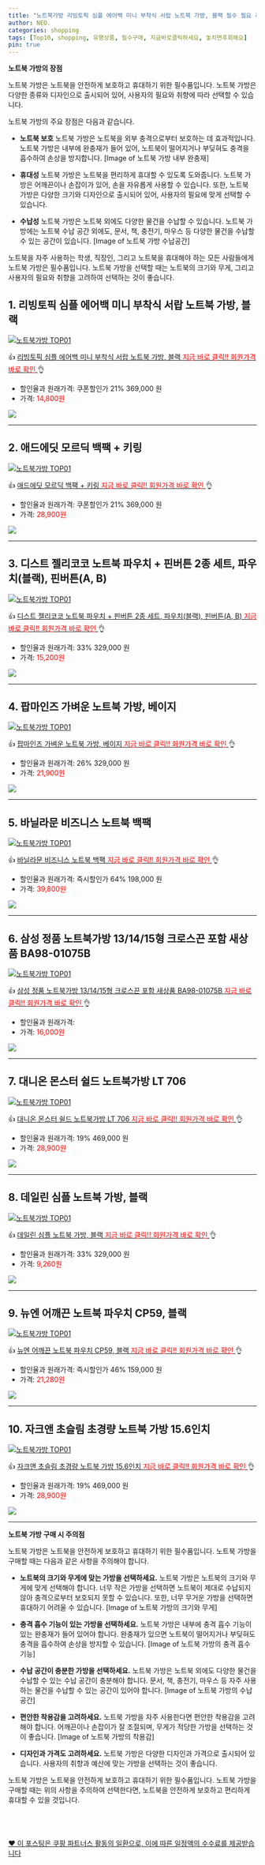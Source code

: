 ```yaml
---
title: "노트북가방 리빙토픽 심플 에어백 미니 부착식 서랍 노트북 가방, 블랙 필수 필요 추천 제품 비교 최저 가격 비교 장점 구매 후기 구매평"
author: NEO.
categories: shopping
tags: [Top10, shopping, 유행상품, 필수구매, 지금바로클릭하세요, 놓치면후회해요]
pin: true
---
```

**노트북 가방의 장점**

노트북 가방은 노트북을 안전하게 보호하고 휴대하기 위한 필수품입니다. 노트북 가방은 다양한 종류와 디자인으로 출시되어 있어, 사용자의 필요와 취향에 따라 선택할 수 있습니다.

노트북 가방의 주요 장점은 다음과 같습니다.

* **노트북 보호**
노트북 가방은 노트북을 외부 충격으로부터 보호하는 데 효과적입니다. 노트북 가방은 내부에 완충재가 들어 있어, 노트북이 떨어지거나 부딪혀도 충격을 흡수하여 손상을 방지합니다.
[Image of 노트북 가방 내부 완충재]

* **휴대성**
노트북 가방은 노트북을 편리하게 휴대할 수 있도록 도와줍니다. 노트북 가방은 어깨끈이나 손잡이가 있어, 손을 자유롭게 사용할 수 있습니다. 또한, 노트북 가방은 다양한 크기와 디자인으로 출시되어 있어, 사용자의 필요에 맞게 선택할 수 있습니다.

* **수납성**
노트북 가방은 노트북 외에도 다양한 물건을 수납할 수 있습니다. 노트북 가방에는 노트북 수납 공간 외에도, 문서, 책, 충전기, 마우스 등 다양한 물건을 수납할 수 있는 공간이 있습니다.
[Image of 노트북 가방 수납공간]

노트북을 자주 사용하는 학생, 직장인, 그리고 노트북을 휴대해야 하는 모든 사람들에게 노트북 가방은 필수품입니다. 노트북 가방을 선택할 때는 노트북의 크기와 무게, 그리고 사용자의 필요와 취향을 고려하여 선택하는 것이 좋습니다.

   

## 1. 리빙토픽 심플 에어백 미니 부착식 서랍 노트북 가방, 블랙

[![노트북가방 TOP01](https://thumbnail10.coupangcdn.com/thumbnails/remote/490x490ex/image/vendor_inventory/be12/e1d3eae74d93cffd0814710deb6611cf5547ef40336d55c2d13d3475e52e.jpg)](https://link.coupang.com/re/AFFSDP?lptag=AF3617701&subid=GithubCoopas&pageKey=6478583977&traceid=V0-153&itemId=14171880466&vendorItemId=86041425619)


👍 [리빙토픽 심플 에어백 미니 부착식 서랍 노트북 가방, 블랙 <font color=red> 지금 바로 클릭!! 회원가격 바로 확인 </font> ](https://link.coupang.com/re/AFFSDP?lptag=AF3617701&subid=GithubCoopas&pageKey=6478583977&traceid=V0-153&itemId=14171880466&vendorItemId=86041425619) 👌 


- 할인율과 원래가격: 쿠폰할인가 21%  369,000   원
- 가격: <span style='color:red'>14,800원</span>

[![](/discount_price.png)](https://link.coupang.com/re/AFFSDP?lptag=AF3617701&subid=GithubCoopas&pageKey=6478583977&traceid=V0-153&itemId=14171880466&vendorItemId=86041425619)

---


   

## 2. 애드에딧 모르딕 백팩 + 키링

[![노트북가방 TOP01](https://thumbnail10.coupangcdn.com/thumbnails/remote/490x490ex/image/retail/images/13127573029058572-909fef71-ebc7-4234-9493-a70736ab27bf.jpg)](https://link.coupang.com/re/AFFSDP?lptag=AF3617701&subid=GithubCoopas&pageKey=5876810289&traceid=V0-153&itemId=10297413871&vendorItemId=70005414885)


👍 [애드에딧 모르딕 백팩 + 키링 <font color=red> 지금 바로 클릭!! 회원가격 바로 확인 </font> ](https://link.coupang.com/re/AFFSDP?lptag=AF3617701&subid=GithubCoopas&pageKey=5876810289&traceid=V0-153&itemId=10297413871&vendorItemId=70005414885) 👌 


- 할인율과 원래가격: 쿠폰할인가 21%  369,000   원
- 가격: <span style='color:red'>28,900원</span>

[![](/discount_price.png)](https://link.coupang.com/re/AFFSDP?lptag=AF3617701&subid=GithubCoopas&pageKey=5876810289&traceid=V0-153&itemId=10297413871&vendorItemId=70005414885)

---


   

## 3. 디스트 젤리코코 노트북 파우치 + 핀버튼 2종 세트, 파우치(블랙), 핀버튼(A, B)

[![노트북가방 TOP01](https://thumbnail8.coupangcdn.com/thumbnails/remote/490x490ex/image/retail/images/4071453120338732-fdd38b95-c9f9-49f7-99a7-8f3039d5be4e.jpg)](https://link.coupang.com/re/AFFSDP?lptag=AF3617701&subid=GithubCoopas&pageKey=7706680913&traceid=V0-153&itemId=20647590562&vendorItemId=70896200724)


👍 [디스트 젤리코코 노트북 파우치 + 핀버튼 2종 세트, 파우치(블랙), 핀버튼(A, B) <font color=red> 지금 바로 클릭!! 회원가격 바로 확인 </font> ](https://link.coupang.com/re/AFFSDP?lptag=AF3617701&subid=GithubCoopas&pageKey=7706680913&traceid=V0-153&itemId=20647590562&vendorItemId=70896200724) 👌 


- 할인율과 원래가격: 33%  329,000   원
- 가격: <span style='color:red'>15,200원</span>

[![](/discount_price.png)](https://link.coupang.com/re/AFFSDP?lptag=AF3617701&subid=GithubCoopas&pageKey=7706680913&traceid=V0-153&itemId=20647590562&vendorItemId=70896200724)

---


   

## 4. 팝마인즈 가벼운 노트북 가방, 베이지

[![노트북가방 TOP01](https://thumbnail9.coupangcdn.com/thumbnails/remote/490x490ex/image/vendor_inventory/e1ab/42c3947baa049b4ec17dd55e63bb41d33ad91d7cc44367410c1128d50b64.jpg)](https://link.coupang.com/re/AFFSDP?lptag=AF3617701&subid=GithubCoopas&pageKey=5836215968&traceid=V0-153&itemId=10114766531&vendorItemId=84232092197)


👍 [팝마인즈 가벼운 노트북 가방, 베이지 <font color=red> 지금 바로 클릭!! 회원가격 바로 확인 </font> ](https://link.coupang.com/re/AFFSDP?lptag=AF3617701&subid=GithubCoopas&pageKey=5836215968&traceid=V0-153&itemId=10114766531&vendorItemId=84232092197) 👌 


- 할인율과 원래가격: 26%  329,000   원
- 가격: <span style='color:red'>21,900원</span>

[![](/discount_price.png)](https://link.coupang.com/re/AFFSDP?lptag=AF3617701&subid=GithubCoopas&pageKey=5836215968&traceid=V0-153&itemId=10114766531&vendorItemId=84232092197)

---


   

## 5. 바닐라문 비즈니스 노트북 백팩

[![노트북가방 TOP01](https://thumbnail10.coupangcdn.com/thumbnails/remote/490x490ex/image/retail/images/4778084681248439-3142735f-bdef-4f6e-a79e-3f6c66b19bba.jpg)](https://link.coupang.com/re/AFFSDP?lptag=AF3617701&subid=GithubCoopas&pageKey=6669593463&traceid=V0-153&itemId=15032059830&vendorItemId=82254679097)


👍 [바닐라문 비즈니스 노트북 백팩 <font color=red> 지금 바로 클릭!! 회원가격 바로 확인 </font> ](https://link.coupang.com/re/AFFSDP?lptag=AF3617701&subid=GithubCoopas&pageKey=6669593463&traceid=V0-153&itemId=15032059830&vendorItemId=82254679097) 👌 


- 할인율과 원래가격: 즉시할인가 64%  198,000   원
- 가격: <span style='color:red'>39,800원</span>

[![](/discount_price.png)](https://link.coupang.com/re/AFFSDP?lptag=AF3617701&subid=GithubCoopas&pageKey=6669593463&traceid=V0-153&itemId=15032059830&vendorItemId=82254679097)

---


   

## 6. 삼성 정품 노트북가방 13/14/15형 크로스끈 포함 새상품 BA98-01075B

[![노트북가방 TOP01](https://thumbnail9.coupangcdn.com/thumbnails/remote/490x490ex/image/vendor_inventory/e500/f52d3cc847ef14c61c4b32b9271215bf97a00a5b10b129402985a6e350d2.jpg)](https://link.coupang.com/re/AFFSDP?lptag=AF3617701&subid=GithubCoopas&pageKey=6490205458&traceid=V0-153&itemId=14244927134&vendorItemId=81490109348)


👍 [삼성 정품 노트북가방 13/14/15형 크로스끈 포함 새상품 BA98-01075B <font color=red> 지금 바로 클릭!! 회원가격 바로 확인 </font> ](https://link.coupang.com/re/AFFSDP?lptag=AF3617701&subid=GithubCoopas&pageKey=6490205458&traceid=V0-153&itemId=14244927134&vendorItemId=81490109348) 👌 


- 할인율과 원래가격: 
- 가격: <span style='color:red'>16,000원</span>

[![](/discount_price.png)](https://link.coupang.com/re/AFFSDP?lptag=AF3617701&subid=GithubCoopas&pageKey=6490205458&traceid=V0-153&itemId=14244927134&vendorItemId=81490109348)

---


   

## 7. 대니온 몬스터 쉴드 노트북가방 LT 706

[![노트북가방 TOP01](https://thumbnail8.coupangcdn.com/thumbnails/remote/490x490ex/image/vendor_inventory/3d93/527ea0b8fb8bdc153e5502ac6b3f3ab7328ed517ac736ba8d693877b4f77.jpg)](https://link.coupang.com/re/AFFSDP?lptag=AF3617701&subid=GithubCoopas&pageKey=7089513223&traceid=V0-153&itemId=17661500791&vendorItemId=84827025963)


👍 [대니온 몬스터 쉴드 노트북가방 LT 706 <font color=red> 지금 바로 클릭!! 회원가격 바로 확인 </font> ](https://link.coupang.com/re/AFFSDP?lptag=AF3617701&subid=GithubCoopas&pageKey=7089513223&traceid=V0-153&itemId=17661500791&vendorItemId=84827025963) 👌 


- 할인율과 원래가격: 19%  469,000   원
- 가격: <span style='color:red'>28,900원</span>

[![](/discount_price.png)](https://link.coupang.com/re/AFFSDP?lptag=AF3617701&subid=GithubCoopas&pageKey=7089513223&traceid=V0-153&itemId=17661500791&vendorItemId=84827025963)

---


   

## 8. 데일린 심플 노트북 가방, 블랙

[![노트북가방 TOP01](https://thumbnail8.coupangcdn.com/thumbnails/remote/490x490ex/image/retail/images/6061299083896334-b50a529a-5315-4698-973a-195f77756e34.jpg)](https://link.coupang.com/re/AFFSDP?lptag=AF3617701&subid=GithubCoopas&pageKey=6057145082&traceid=V0-153&itemId=10171761023&vendorItemId=77454356336)


👍 [데일린 심플 노트북 가방, 블랙 <font color=red> 지금 바로 클릭!! 회원가격 바로 확인 </font> ](https://link.coupang.com/re/AFFSDP?lptag=AF3617701&subid=GithubCoopas&pageKey=6057145082&traceid=V0-153&itemId=10171761023&vendorItemId=77454356336) 👌 


- 할인율과 원래가격: 33%  329,000   원
- 가격: <span style='color:red'>9,260원</span>

[![](/discount_price.png)](https://link.coupang.com/re/AFFSDP?lptag=AF3617701&subid=GithubCoopas&pageKey=6057145082&traceid=V0-153&itemId=10171761023&vendorItemId=77454356336)

---


   

## 9. 뉴엔 어깨끈 노트북 파우치 CP59, 블랙

[![노트북가방 TOP01](https://thumbnail6.coupangcdn.com/thumbnails/remote/490x490ex/image/retail/images/4081432061796601-ef4b3367-6f50-4dcc-9763-4154c76d146d.jpg)](https://link.coupang.com/re/AFFSDP?lptag=AF3617701&subid=GithubCoopas&pageKey=6945413160&traceid=V0-153&itemId=16855942536&vendorItemId=72519618962)


👍 [뉴엔 어깨끈 노트북 파우치 CP59, 블랙 <font color=red> 지금 바로 클릭!! 회원가격 바로 확인 </font> ](https://link.coupang.com/re/AFFSDP?lptag=AF3617701&subid=GithubCoopas&pageKey=6945413160&traceid=V0-153&itemId=16855942536&vendorItemId=72519618962) 👌 


- 할인율과 원래가격: 즉시할인가 46%  159,000   원
- 가격: <span style='color:red'>21,280원</span>

[![](/discount_price.png)](https://link.coupang.com/re/AFFSDP?lptag=AF3617701&subid=GithubCoopas&pageKey=6945413160&traceid=V0-153&itemId=16855942536&vendorItemId=72519618962)

---


   

## 10. 자크앤 초슬림 초경량 노트북 가방 15.6인치

[![노트북가방 TOP01](https://thumbnail9.coupangcdn.com/thumbnails/remote/490x490ex/image/vendor_inventory/7cb3/0f8df709169947dfbb91e29de9bf5353f8d6ec1e2964207970acab98023d.jpg)](https://link.coupang.com/re/AFFSDP?lptag=AF3617701&subid=GithubCoopas&pageKey=7604162662&traceid=V0-153&itemId=20123278660&vendorItemId=87217648196)


👍 [자크앤 초슬림 초경량 노트북 가방 15.6인치 <font color=red> 지금 바로 클릭!! 회원가격 바로 확인 </font> ](https://link.coupang.com/re/AFFSDP?lptag=AF3617701&subid=GithubCoopas&pageKey=7604162662&traceid=V0-153&itemId=20123278660&vendorItemId=87217648196) 👌 


- 할인율과 원래가격: 19%  469,000   원
- 가격: <span style='color:red'>28,900원</span>

[![](/discount_price.png)](https://link.coupang.com/re/AFFSDP?lptag=AF3617701&subid=GithubCoopas&pageKey=7604162662&traceid=V0-153&itemId=20123278660&vendorItemId=87217648196)

---
**노트북 가방 구매 시 주의점**

노트북 가방은 노트북을 안전하게 보호하고 휴대하기 위한 필수품입니다. 노트북 가방을 구매할 때는 다음과 같은 사항을 주의해야 합니다.

* **노트북의 크기와 무게에 맞는 가방을 선택하세요.** 노트북 가방은 노트북의 크기와 무게에 맞게 선택해야 합니다. 너무 작은 가방을 선택하면 노트북이 제대로 수납되지 않아 충격으로부터 보호되지 못할 수 있습니다. 또한, 너무 무거운 가방을 선택하면 휴대하기 어려울 수 있습니다.
[Image of 노트북 가방의 크기와 무게]

* **충격 흡수 기능이 있는 가방을 선택하세요.** 노트북 가방은 내부에 충격 흡수 기능이 있는 완충재가 들어 있어야 합니다. 완충재가 있으면 노트북이 떨어지거나 부딪혀도 충격을 흡수하여 손상을 방지할 수 있습니다.
[Image of 노트북 가방의 충격 흡수 기능]

* **수납 공간이 충분한 가방을 선택하세요.** 노트북 가방은 노트북 외에도 다양한 물건을 수납할 수 있는 수납 공간이 충분해야 합니다. 문서, 책, 충전기, 마우스 등 자주 사용하는 물건을 수납할 수 있는 공간이 있어야 합니다.
[Image of 노트북 가방의 수납 공간]

* **편안한 착용감을 고려하세요.** 노트북 가방을 자주 사용한다면 편안한 착용감을 고려해야 합니다. 어깨끈이나 손잡이가 잘 조절되며, 무게가 적당한 가방을 선택하는 것이 좋습니다.
[Image of 노트북 가방의 착용감]

* **디자인과 가격도 고려하세요.** 노트북 가방은 다양한 디자인과 가격으로 출시되어 있습니다. 사용자의 취향과 예산에 맞는 가방을 선택하는 것이 좋습니다.

노트북 가방은 노트북을 안전하게 보호하고 휴대하기 위한 필수품입니다. 노트북 가방을 구매할 때는 위의 사항을 주의하여 선택한다면, 노트북을 안전하게 보호하고 편리하게 휴대할 수 있을 것입니다.<br><br><br><br><br> [ ❤  이 포스팅은 쿠팡 파트너스 활동의 일환으로, 이에 따른 일정액의 수수료를 제공받습니다](https://link.coupang.com/a/bcEFyh)